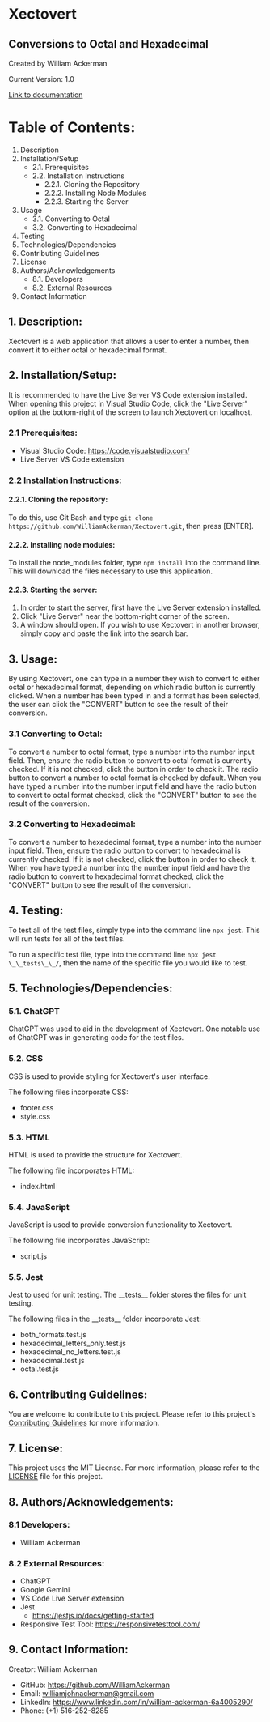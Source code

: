 # Xectovert

## Conversions to Octal and Hexadecimal

Created by William Ackerman

Current Version: 1.0

[Link to documentation](https://docs.google.com/document/d/1y1j3nbtbRxNOzJOHChmOQYru0EVX8lZGckcYtJq6fwc/edit?usp=drive_link)

# Table of Contents:
1. Description
2. Installation/Setup
    - 2.1. Prerequisites
    - 2.2. Installation Instructions
        - 2.2.1. Cloning the Repository
        - 2.2.2. Installing Node Modules
        - 2.2.3. Starting the Server
3. Usage
    - 3.1. Converting to Octal
    - 3.2. Converting to Hexadecimal
4. Testing
5. Technologies/Dependencies
6. Contributing Guidelines
7. License
8. Authors/Acknowledgements
    - 8.1. Developers
    - 8.2. External Resources
9. Contact Information

## 1. Description:
Xectovert is a web application that allows a user to enter a number, then convert it to either octal or hexadecimal format.

## 2. Installation/Setup:
It is recommended to have the Live Server VS Code extension installed. When opening this project in Visual Studio Code, click the "Live Server" option at the bottom-right of the screen to launch Xectovert on localhost.

### 2.1 Prerequisites:

- Visual Studio Code: https://code.visualstudio.com/
- Live Server VS Code extension

### 2.2 Installation Instructions:

#### 2.2.1. Cloning the repository:
To do this, use Git Bash and type `git clone https://github.com/WilliamAckerman/Xectovert.git`, then press [ENTER].

#### 2.2.2. Installing node modules:
To install the node_modules folder, type `npm install` into the command line. This will download the files necessary to use this application.

#### 2.2.3. Starting the server:
1. In order to start the server, first have the Live Server extension installed.
2. Click "Live Server" near the bottom-right corner of the screen.
3. A window should open. If you wish to use Xectovert in another browser, simply copy and paste the link into the search bar.

## 3. Usage:
By using Xectovert, one can type in a number they wish to convert to either octal or hexadecimal format, depending on which radio button is currently clicked. When a number has been typed in and a format has been selected, the user can click the "CONVERT" button to see the result of their conversion.

### 3.1 Converting to Octal:
To convert a number to octal format, type a number into the number input field. Then, ensure the radio button to convert to octal format is currently checked. If it is not checked, click the button in order to check it. The radio button to convert a number to octal format is checked by default. When you have typed a number into the number input field and have the radio button to convert to octal format checked, click the "CONVERT" button to see the result of the conversion.

### 3.2 Converting to Hexadecimal:
To convert a number to hexadecimal format, type a number into the number input field. Then, ensure the radio button to convert to hexadecimal is currently checked. If it is not checked, click the button in order to check it. When you have typed a number into the number input field and have the radio button to convert to hexadecimal format checked, click the "CONVERT" button to see the result of the conversion.

## 4. Testing:
To test all of the test files, simply type into the command line `npx jest`. This will run tests for all of the test files.

To run a specific test file, type into the command line `npx jest \_\_tests\_\_/`, then the name of the specific file you would like to test.

## 5. Technologies/Dependencies:

### 5.1. ChatGPT
ChatGPT was used to aid in the development of Xectovert. One notable use of ChatGPT was in generating code for the test files.

### 5.2. CSS
CSS is used to provide styling for Xectovert's user interface.

The following files incorporate CSS:
- footer.css
- style.css

### 5.3. HTML
HTML is used to provide the structure for Xectovert.

The following file incorporates HTML:
- index.html

### 5.4. JavaScript
JavaScript is used to provide conversion functionality to Xectovert.

The following file incorporates JavaScript:
- script.js

### 5.5. Jest
Jest to used for unit testing. The \_\_tests\_\_ folder stores the files for unit testing.

The following files in the \_\_tests\_\_ folder incorporate Jest:
- both_formats.test.js
- hexadecimal_letters_only.test.js
- hexadecimal_no_letters.test.js
- hexadecimal.test.js
- octal.test.js

## 6. Contributing Guidelines:
You are welcome to contribute to this project. Please refer to this project's [Contributing Guidelines](CONTRIBUTING.md) for more information.

## 7. License:
This project uses the MIT License. For more information, please refer to the [LICENSE](LICENSE) file for this project.

## 8. Authors/Acknowledgements:

### 8.1 Developers:
- William Ackerman

### 8.2 External Resources:
- ChatGPT
- Google Gemini
- VS Code Live Server extension
- Jest
    - https://jestjs.io/docs/getting-started
- Responsive Test Tool: https://responsivetesttool.com/

## 9. Contact Information:
Creator: William Ackerman
- GitHub: https://github.com/WilliamAckerman
- Email: williamjohnackerman@gmail.com
- LinkedIn: https://www.linkedin.com/in/william-ackerman-6a4005290/
- Phone: (+1) 516-252-8285
